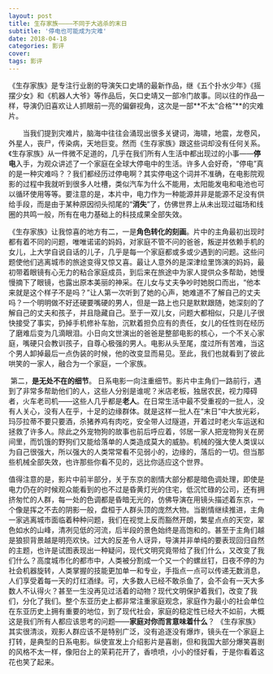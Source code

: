 ```yaml
---
layout: post
title: 生存家族————不同于大逃杀的末日
subtitle: '停电也可能成为灾难'
date: 2018-04-18
categories: 影评
cover: 
tags: 影评
---
```




​     《生存家族》是专注行业剧的导演矢口史靖的最新作品，继《五个扑水少年》《摇摆少女》和《机器人大爷》等作品后，矢口史靖又一部冷门故事。同以往的作品一样，导演仍旧喜欢让人抓眼前一亮的偏僻视角，这次是一部**不太“合格”**的灾难片。

　　当我们提到灾难片，脑海中往往会涌现出很多关键词，海啸，地震，龙卷风，外星人，丧尸，传染病，天地巨变。然而《生存家族》跟这些词却没有任何关系。《生存家族》从一件微不足道的，几乎在我们所有人生活中都出现过的小事——**停电**入手，为观众讲述了一个家庭在全球大停电中的生活。许多人会好奇，“停电”真的是一种灾难吗？？我们都经历过停电啊？其实停电这个词并不准确，在电影院观影的过程中我就听到很多人吐槽，类似汽车为什么不能用，太阳能发电和电池也可以循环使用等等。要注意的是，本片中，电力作为一种能源并非是能源不足没有供给手段，而是由于某种原因彻头彻尾的“**消失**”了，仿佛世界上从未出现过磁场和线圈的共鸣一般，所有在电力基础上的科技成果全部失效。

​     《生存家族》让我惊喜的地方有二，一是**角色转化的刻画**。片中的主角最初出现时都有着不同的问题，唯唯诺诺的妈妈，对家庭不管不问的爸爸，叛逆并依赖手机的女儿，上大学自说自话的儿子，几乎是每一个家庭都或多或少遇到的问题。这些问题使他们逃离城市的旅途变得又惊又喜。最让人意外的是深津绘里饰演的妈妈，最初带着眼镜有心无力的粘合家庭成员，到后来在旅途中为家人提供众多帮助，她慢慢摘下了眼镜，也露出原本美丽的神采。在儿女与丈夫争吵时她脱口而出，“他本来就是这个样子不是吗？”让人第一次听到了她的心声，她难道不了解自己的丈夫吗？一个明明做不好还硬要嘴硬的男人，但是一路上也只是默默跟随，她深刻的了解自己的丈夫和孩子，并且隐藏自己。至于一双儿女，问题大都相似，只是儿子很快接受了事实，扔掉手机修补车胎，沉默着担负应有的责任，女儿的任性则在经历了磨难后变为几滴眼泪。小日向文世演出的爸爸是整部电影的核心，一个不关心家庭，嘴硬只会教训孩子，自尊心极强的男人。电影从头至尾，度过所有苦难，当这个男人卸掉最后一点伪装的时候，他的改变显而易见。至此，我们也就看到了彼此哄笑的一家人，融合为一个家庭，一个家族。

​    第二，**是无处不在的细节**。
    日系电影一向注重细节。影片中主角们一路前行，遇到了非常多帮助他们的人，这些人分别是谁呢？米店老板，独居农民，视力障碍者，火车老司机——这些人几乎都是**老人**。在日常生活中最不受重视的一批人，没有人关心，没有人在乎，十足的边缘群体。就是这样一批人在“末日”中大放光彩，玛莎拉蒂不要只要酒，杀猪养鸡有肉吃，安全带人过隧道，开着过时老火车运送和拯救了许多人。除此之外宠物狗的故事也前后呼应着，邻居一家人把宠物狗关在房间里，而饥饿的野狗们又能给落单的人类造成莫大的威胁。机械的强大使人类误以为自己很强大，所以强大的人类常常看不见弱小的，边缘的，落后的一切。但当那些机械全部失效，也许那些你看不见的，远比你适应这个世界。

  值得注意的是，影片中前半部分，关于东京的剧情大部分都是暗色调处理，即使是电力仍在的时候观众能看到的也不过是昏黄灯光的住宅，低沉忙碌的公司，还有拥挤匆忙的人群，每一处的色调都是昏暗无光的，仿佛导演在用镜头描述着东京，一个像是挥之不去的阴影一般，盘桓于人群头顶的庞然大物。当剧情继续推进，主角一家逃离城市面临着种种问题，我们在视觉上反而豁然开朗，繁星点点的天空，翠色如水的山峰，清冽见低的河流，后半段的景色始终是高饱和的。甚至于主角们越是狼狈背景越是明亮欢快。过大的反差令人讶异，导演并非单纯的要表现回归自然的主题，也许是试图表现出一种疑问，现代文明究竟带给了我们什么，又改变了我们什么？高度城市化的都市中，人类被分割成一个又一个的螺丝钉，日夜不停的为社会机器旋转，人类掌握的技能更加单一和专业，手指点一点可以传递无数消息，人们享受着每一天的灯红酒绿。可，大多数人已经不敢杀鱼了，会不会有一天大多数人不认得火？甚至一生没再见过活着的动物？现代文明保护着我们，改变了我们，分化了我们。整个东亚历史上都非常注重家庭观念，家庭作为最小的社会单位在东亚历史上拥有重要的地位，到了现代社会，家庭的稳定性已经大不如前，大概这是我们所有人都应该思考的问题——**家庭对你而言意味着什么**？
  《生存家族》其实很清淡，观影人群应该不是特别广泛，没有追逐没有爆炸，镜头在一个家庭上打转，是典型的日系电影。纵使宣发上介绍影片是喜剧，但和我国大部分爆笑喜剧的风格不太一样，像阳台上的茉莉花开了，香喷喷，小小的怪好看，于是你看着这花也笑了起来。